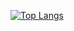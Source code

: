 [![Top Langs](https://github-readme-stats.vercel.app/api/top-langs/?username=drakon64&theme=dark&layout=compact&langs_count=6&exclude_repo=agile_octopus,agile-octopus-lambda,DynamisBot,fedora-wsl,github-actions-runner-aws,KtLodestone,KtUniversalis,KtXivApi,minecraft-oci,windows-usb-image-sh)](https://github.com/anuraghazra/github-readme-stats)
